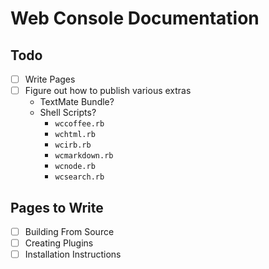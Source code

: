 # Web Console Documentation

## Todo

* [ ] Write Pages
* [ ] Figure out how to publish various extras
	* TextMate Bundle?
	* Shell Scripts?
		* `wccoffee.rb`
		* `wchtml.rb`
		* `wcirb.rb`
		* `wcmarkdown.rb`
		* `wcnode.rb`
		* `wcsearch.rb`

## Pages to Write

* [ ] Building From Source
* [ ] Creating Plugins
* [ ] Installation Instructions